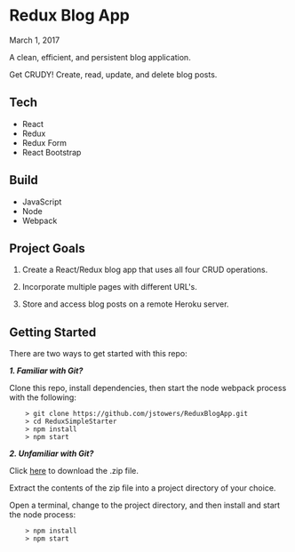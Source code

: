 # Redux Blog App #

March 1, 2017

A clean, efficient, and persistent blog application.  

Get CRUDY!  Create, read, update, and delete blog posts.

## Tech

-   React
-   Redux
-   Redux Form
-   React Bootstrap

## Build

-   JavaScript
-   Node
-   Webpack

## Project Goals

1.   Create a React/Redux blog app that uses all four CRUD operations.

2.   Incorporate multiple pages with different URL's.

3.   Store and access blog posts on a remote Heroku server.

## Getting Started

There are two ways to get started with this repo:

***1.  Familiar with Git?***

Clone this repo, install dependencies, then start the node webpack process with the following:

```
	> git clone https://github.com/jstowers/ReduxBlogApp.git
	> cd ReduxSimpleStarter
	> npm install
	> npm start
```

***2.  Unfamiliar with Git?***

Click [here](https://github.com/jstowers/ReduxBlogApp/archive/master.zip) to download the .zip file.  

Extract the contents of the zip file into a project directory of your choice. 

Open a terminal, change to the project directory, and then install and start the node process:

```
	> npm install
	> npm start
```
